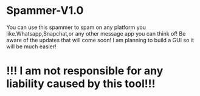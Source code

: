 # Spammer-V1.0
You can use this spammer to spam on any platform you like.Whatsapp,Snapchat,or any other message app you can think of!
Be aware of the updates that will come soon!
I am planning to build a GUI so it will be much easier!
# !!! I am not responsible for any liability caused by this tool!!!
